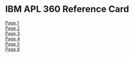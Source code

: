 <!DOCTYPE html>
<html lang="en">
<head>
    <link rel="stylesheet" href="./styles.css">
    <title>IBM APL 360 Reference Card</title>
</head>
<body>
<h1>IBM APL 360 Reference Card</h1>
<a href="./"2021-02-14-16-57-0005.jpg>Page 1</a>
<br>
<a href="./"2021-02-14-16-57-0004.jpg>Page 2</a>
<br>
<a href="./"2021-02-14-16-57-0003.jpg>Page 3</a>
<br>
<a href="./"2021-02-14-16-57-0001.jpg>Page 4</a>
<br>
<a href="./"2021-02-14-16-57-0006.jpg>Page 5</a>
<br>
<a href="./"2021-02-14-16-57-0002.jpg>Page 6</a>
<br>
</body>
</html>

